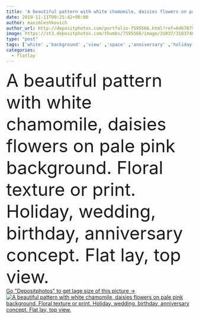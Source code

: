 ```yaml
---
title: 'A beautiful pattern with white chamomile, daisies flowers on pale pink background. Floral texture or print. Holiday, wedding, birthday, anniversary concept.  Flat lay, top view.'
date: 2019-11-11T09:25:42+00:00
author: maximleshkovich
author_url: http://depositphotos.com/portfolio-7595566.html?ref=64678756
image: https://st3.depositphotos.com/thumbs/7595566/image/31837/318374898/api_thumb_450.jpg?forcejpeg=true
type: "post"
tags: ['white' ,'background' ,'view' ,'space' ,'anniversary' ,'holiday' ,'business' ,'seasonal' ,'girl' ,'female' ,'summer' ,'women' ,'beauty' ,'spring' ,'fresh' ,'texture' ,'cute' ,'petal' ,'flora' ,'floral' ,'flower' ,'natural' ,'pattern' ,'frame' ,'fashion' ,'bouquet' ,'pink' ,'concept' ,'lay' ,'romantic' ,'wedding' ,'woman' ,'pale' ,'desktop' ,'flat' ,'lifestyle' ,'work' ,'feminine' ,'print' ,'composition' ,'styled' ,'top' ,'daisy' ,'minimalism' ,'chamomile' ,'minimal' ,'blogger' ,'minimalistic' ,'punchy' ,'flatlay' ]
categories: 
  - flatlay
---
```

<div aling="center">
            <font size="60"> A beautiful pattern with white chamomile, daisies flowers on pale pink background. Floral texture or print. Holiday, wedding, birthday, anniversary concept.  Flat lay, top view.</font>   
</div>
<div>
    <a href='https://depositphotos.com/318374898/stock-photo-beautiful-pattern-white-chamomile-daisies.html?ref=64678756' target=_blank > Go "Depositphotos" to get lage size of this picture ->
        <img href='https://depositphotos.com/318374898/stock-photo-beautiful-pattern-white-chamomile-daisies.html?ref=64678756' src='https://st3.depositphotos.com/7595566/31837/i/950/depositphotos_318374898-stock-photo-beautiful-pattern-white-chamomile-daisies.jpg?forcejpeg=true' alt='A beautiful pattern with white chamomile, daisies flowers on pale pink background. Floral texture or print. Holiday, wedding, birthday, anniversary concept.  Flat lay, top view.' >
    </a>
</div>

